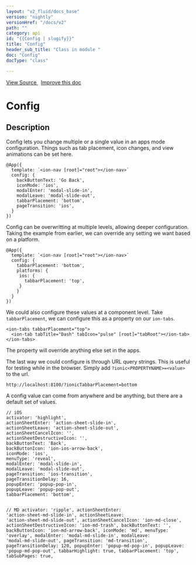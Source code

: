 ```yaml
---
layout: "v2_fluid/docs_base"
version: "nightly"
versionHref: "/docs/v2"
path: ""
category: api
id: "{{Config | slugify}}"
title: "Config"
header_sub_title: "Class in module "
doc: "Config"
docType: "class"

---
```





<div class="improve-docs">
  <a href='http://github.com/driftyco/ionic2/tree/master/ionic/config/config.ts#L9'>
    View Source
  </a>
  &nbsp;
  <a href='http://github.com/driftyco/ionic2/edit/master/ionic/config/config.ts#L9'>
    Improve this doc
  </a>

</div>




<h1 class="api-title">


Config






</h1>






<h2>Description</h2>

<p>Config lets you change multiple or a single value in an apps mode configuration. Things such as tab placement, icon changes, and view animations can be set here.</p>
<pre><code class="lang-ts">@App({
  template: `&lt;ion-nav [root]=&quot;root&quot;&gt;&lt;/ion-nav&gt;`
  config: {
    backButtonText: &#39;Go Back&#39;,
    iconMode: &#39;ios&#39;,
    modalEnter: &#39;modal-slide-in&#39;,
    modalLeave: &#39;modal-slide-out&#39;,
    tabbarPlacement: &#39;bottom&#39;,
    pageTransition: &#39;ios&#39;,
  }
})
</code></pre>
<p>Config can be overwritting at multiple levels, allowing deeper configuration. Taking the example from earlier, we can override any setting we want based on a platform.</p>
<pre><code class="lang-ts">@App({
  template: `&lt;ion-nav [root]=&quot;root&quot;&gt;&lt;/ion-nav&gt;`
  config: {
    tabbarPlacement: &#39;bottom&#39;,
    platforms: {
     ios: {
       tabbarPlacement: &#39;top&#39;,
     }
    }
  }
})
</code></pre>
<p>We could also configure these values at a component level. Take <code>tabbarPlacement</code>, we can configure this as a property on our <code>ion-tabs</code>.</p>
<pre><code class="lang-html">&lt;ion-tabs tabbarPlacement=&quot;top&quot;&gt;
  &lt;ion-tab tabTitle=&quot;Dash&quot; tabIcon=&quot;pulse&quot; [root]=&quot;tabRoot&quot;&gt;&lt;/ion-tab&gt;
&lt;/ion-tabs&gt;
</code></pre>
<p>The property will override anything else set in the apps.</p>
<p>The last way we could configure is through URL query strings. This is useful for testing while in the browser.
Simply add <code>?ionic&lt;PROPERTYNAME&gt;=&lt;value&gt;</code> to the url.</p>
<pre><code class="lang-bash">http://localhost:8100/?ionicTabbarPlacement=bottom
</code></pre>
<p>A config value can come from anywhere and be anything, but there are a default set of values.</p>
<pre><code class="lang-javascript">// iOS
activator: &#39;highlight&#39;,
actionSheetEnter: &#39;action-sheet-slide-in&#39;,
actionSheetLeave: &#39;action-sheet-slide-out&#39;,
actionSheetCancelIcon: &#39;&#39;,
actionSheetDestructiveIcon: &#39;&#39;,
backButtonText: &#39;Back&#39;,
backButtonIcon: &#39;ion-ios-arrow-back&#39;,
iconMode: &#39;ios&#39;,
menuType: &#39;reveal&#39;,
modalEnter: &#39;modal-slide-in&#39;,
modalLeave: &#39;modal-slide-out&#39;,
pageTransition: &#39;ios-transition&#39;,
pageTransitionDelay: 16,
popupEnter: &#39;popup-pop-in&#39;,
popupLeave: &#39;popup-pop-out&#39;,
tabbarPlacement: &#39;bottom&#39;,

// MD
activator: &#39;ripple&#39;,
actionSheetEnter: &#39;action-sheet-md-slide-in&#39;,
actionSheetLeave: &#39;action-sheet-md-slide-out&#39;,
actionSheetCancelIcon: &#39;ion-md-close&#39;,
actionSheetDestructiveIcon: &#39;ion-md-trash&#39;,
backButtonText: &#39;&#39;,
backButtonIcon: &#39;ion-md-arrow-back&#39;,
iconMode: &#39;md&#39;,
menuType: &#39;overlay&#39;,
modalEnter: &#39;modal-md-slide-in&#39;,
modalLeave: &#39;modal-md-slide-out&#39;,
pageTransition: &#39;md-transition&#39;,
pageTransitionDelay: 120,
popupEnter: &#39;popup-md-pop-in&#39;,
popupLeave: &#39;popup-md-pop-out&#39;,
tabbarHighlight: true,
tabbarPlacement: &#39;top&#39;,
tabSubPages: true,
</code></pre>




<!-- end content block -->


<!-- end body block -->

